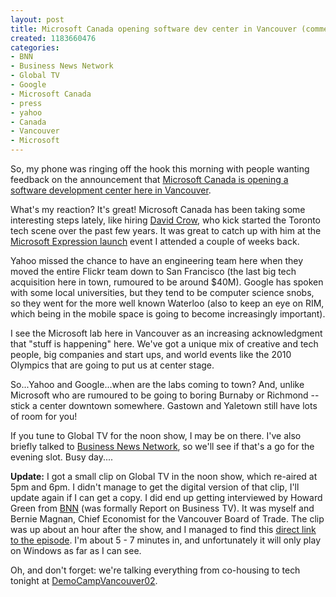 ```yaml
--- 
layout: post
title: Microsoft Canada opening software dev center in Vancouver (commentary)
created: 1183660476
categories: 
- BNN
- Business News Network
- Global TV
- Google
- Microsoft Canada
- press
- yahoo
- Canada
- Vancouver
- Microsoft
---
```

<p>So, my phone was ringing off the hook this morning with people wanting feedback on the announcement that <a href="http://www.microsoft.com/presspass/press/2007/jul07/07-05MSExpandVancouverPR.mspx">Microsoft Canada is opening a software development center here in Vancouver</a>.</p>

<p>What's my reaction? It's great! Microsoft Canada has been taking some interesting steps lately, like hiring <a href="http://davidcrow.ca">David Crow</a>, who kick started the Toronto tech scene over the past few years. It was great to catch up with him at the <a href="http://bmannconsulting.com/blog/bmann/microsoft-expression-launch-event-canvas-lounge-gk-vanpatter-and-silverlight">Microsoft Expression launch</a> event I attended a couple of weeks back.</p>

<p>Yahoo missed the chance to have an engineering team here when they moved the entire Flickr team down to San Francisco (the last big tech acquisition here in town, rumoured to be around $40M). Google has spoken with some local universities, but they tend to be computer science snobs, so they went for the more well known Waterloo (also to keep an eye on RIM, which being in the mobile space is going to become increasingly important).</p>

<p>I see the Microsoft lab here in Vancouver as an increasing acknowledgment that "stuff is happening" here. We've got a unique mix of creative and tech people, big companies and start ups, and world events like the 2010 Olympics that are going to put us at center stage.</p>

<p>So...Yahoo and Google...when are the labs coming to town? And, unlike Microsoft who are rumoured to be going to boring Burnaby or Richmond -- stick a center downtown somewhere. Gastown and Yaletown still have lots of room for you!</p>

<p>If you tune to Global TV for the noon show, I may be on there. I've also briefly talked to <a href="http://bnn.ca">Business News Network</a>, so we'll see if that's a go for the evening slot. Busy day....</p>

<p><strong>Update:</strong> I got a small clip on Global TV in the noon show, which re-aired at 5pm and 6pm. I didn't manage to get the digital version of that clip, I'll update again if I can get a copy. I did end up getting interviewed by Howard Green from <a href="http://www.bnn.ca">BNN</a> (was formally Report on Business TV). It was myself and Bernie Magnan, Chief Economist for the Vancouver Board of Trade. The clip was up about an hour after the show, and I managed to find this <a href="http://www.bnn.ca/servlet/HTMLTemplate/!robVideo/robtv0726.20070705.00053000-00053208-clip1/h/220asf/">direct link to the episode</a>. I'm about 5 - 7 minutes in, and unfortunately it will only play on Windows as far as I can see.</p>
<!--break-->
<p>Oh, and don't forget: we're talking everything from co-housing to tech tonight at <a href="http://barcamp.org/DemoCampVancouver02">DemoCampVancouver02</a>.</p>
